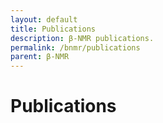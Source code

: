 ```yaml
---
layout: default
title: Publications
description: β-NMR publications.
permalink: /bnmr/publications
parent: β-NMR
---
```


# Publications
